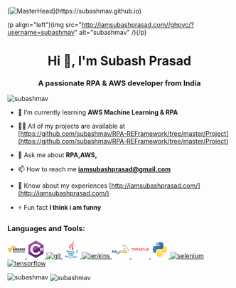 
[![MasterHead](https://media-exp1.licdn.com/dms/imag...)](https://subashmav.github.io)

(p align="left")(img src="http://iamsubashprasad.com//ghpvc/?username=subashmav" alt="subashmav" /)(/p)

<h1 align="center">Hi 👋, I'm Subash Prasad</h1>
<h3 align="center">A passionate RPA & AWS developer from India</h3>

<p align="left"> <img src="https://komarev.com/ghpvc/?username=subashmav&label=Profile%20views&color=0e75b6&style=flat" alt="subashmav" /> </p>

- 🌱 I’m currently learning **AWS Machine Learning & RPA**

- 👨‍💻 All of my projects are available at [https://github.com/subashmav/RPA-REFramework/tree/master/Project](https://github.com/subashmav/RPA-REFramework/tree/master/Project)

- 💬 Ask me about **RPA,AWS,**

- 📫 How to reach me **iamsubashprasad@gmail.com**

- 📄 Know about my experiences [http://iamsubashprasad.com/](http://iamsubashprasad.com/)

- ⚡ Fun fact **I think i am funny**


<h3 align="left">Languages and Tools:</h3>
<p align="left"> <a href="https://aws.amazon.com" target="_blank"> <img src="https://raw.githubusercontent.com/devicons/devicon/master/icons/amazonwebservices/amazonwebservices-original-wordmark.svg" alt="aws" width="40" height="40"/> </a> <a href="https://www.w3schools.com/cs/" target="_blank"> <img src="https://raw.githubusercontent.com/devicons/devicon/master/icons/csharp/csharp-original.svg" alt="csharp" width="40" height="40"/> </a> <a href="https://git-scm.com/" target="_blank"> <img src="https://www.vectorlogo.zone/logos/git-scm/git-scm-icon.svg" alt="git" width="40" height="40"/> </a> <a href="https://www.java.com" target="_blank"> <img src="https://raw.githubusercontent.com/devicons/devicon/master/icons/java/java-original.svg" alt="java" width="40" height="40"/> </a> <a href="https://www.jenkins.io" target="_blank"> <img src="https://www.vectorlogo.zone/logos/jenkins/jenkins-icon.svg" alt="jenkins" width="40" height="40"/> </a> <a href="https://www.mysql.com/" target="_blank"> <img src="https://raw.githubusercontent.com/devicons/devicon/master/icons/mysql/mysql-original-wordmark.svg" alt="mysql" width="40" height="40"/> </a> <a href="https://www.oracle.com/" target="_blank"> <img src="https://raw.githubusercontent.com/devicons/devicon/master/icons/oracle/oracle-original.svg" alt="oracle" width="40" height="40"/> </a> <a href="https://www.python.org" target="_blank"> <img src="https://raw.githubusercontent.com/devicons/devicon/master/icons/python/python-original.svg" alt="python" width="40" height="40"/> </a> <a href="https://www.selenium.dev" target="_blank"> <img src="https://raw.githubusercontent.com/detain/svg-logos/780f25886640cef088af994181646db2f6b1a3f8/svg/selenium-logo.svg" alt="selenium" width="40" height="40"/> </a> <a href="https://www.tensorflow.org" target="_blank"> <img src="https://www.vectorlogo.zone/logos/tensorflow/tensorflow-icon.svg" alt="tensorflow" width="40" height="40"/> </a> </p>

<p><img align="left" src="https://github-readme-stats.vercel.app/api/top-langs?username=subashmav&show_icons=true&locale=en&layout=compact" alt="subashmav" /></p>

<p>&nbsp;<img align="center" src="https://github-readme-stats.vercel.app/api?username=subashmav&show_icons=true&locale=en" alt="subashmav" /></p>
